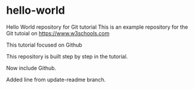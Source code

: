 # hello-world
Hello World repository for Git tutorial
This is an example repository for the Git tutoial on https://www.w3schools.com

This tutorial focused on Github

This repository is built step by step in the tutorial.

Now include Github.

Added line from update-readme branch.
